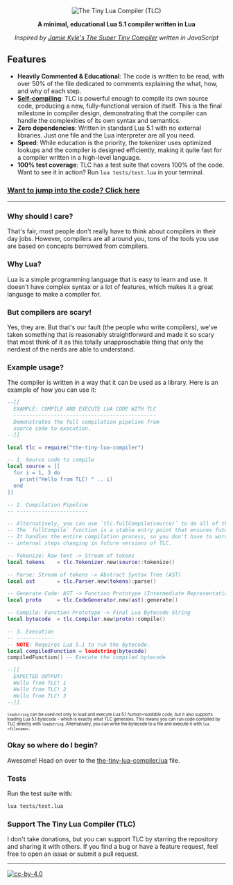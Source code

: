 <div align="center">

![The Tiny Lua Compiler (TLC)](https://github.com/ByteXenon/TinyLua/assets/125568681/41cf5285-e31d-4b27-a8a8-ee83a7300f1f)

**A minimal, educational Lua 5.1 compiler written in Lua**

_Inspired by [Jamie Kyle's The Super Tiny Compiler](https://github.com/jamiebuilds/the-super-tiny-compiler) written in JavaScript_

</div>

## Features

- **Heavily Commented & Educational**: The code is written to be read, with over 50% of the file dedicated to comments explaining the what, how, and why of each step.
- [**Self-compiling**](<https://en.wikipedia.org/wiki/Self-hosting_(compilers)>): TLC is powerful enough to compile its own source code, producing a new, fully-functional version of itself. This is the final milestone in compiler design, demonstrating that the compiler can handle the complexities of its own syntax and semantics.
- **Zero dependencies**: Written in standard Lua 5.1 with no external libraries. Just one file and the Lua interpreter are all you need.
- **Speed**: While education is the priority, the tokenizer uses optimized lookups and the compiler is designed efficiently, making it quite fast for a compiler written in a high-level language.
- **100% test coverage**: TLC has a test suite that covers 100% of the code. Want to see it in action? Run `lua tests/test.lua` in your terminal.

### [Want to jump into the code? Click here](https://github.com/bytexenon/The-Tiny-Lua-Compiler/blob/main/the-tiny-lua-compiler.lua)

---

### Why should I care?

That's fair, most people don't really have to think about compilers in their day
jobs. However, compilers are all around you, tons of the tools you use are based
on concepts borrowed from compilers.

### Why Lua?

Lua is a simple programming language that is easy to learn and use. It doesn't
have complex syntax or a lot of features, which makes it a great language to
make a compiler for.

### But compilers are scary!

Yes, they are. But that's our fault (the people who write compilers), we've
taken something that is reasonably straightforward and made it so scary that
most think of it as this totally unapproachable thing that only the nerdiest of
the nerds are able to understand.

### Example usage?

The compiler is written in a way that it can be used as a library.
Here is an example of how you can use it:

```lua
--[[
  EXAMPLE: COMPILE AND EXECUTE LUA CODE WITH TLC
  ----------------------------------------------
  Demonstrates the full compilation pipeline from
  source code to execution.
--]]

local tlc = require("the-tiny-lua-compiler")

-- 1. Source code to compile
local source = [[
  for i = 1, 3 do
    print("Hello from TLC! " .. i)
  end
]]

-- 2. Compilation Pipeline
-- -----------------------

-- Alternatively, you can use `tlc.fullCompile(source)` to do all of the steps in one go.
-- The `fullCompile` function is a stable entry point that ensures future compatibility.
-- It handles the entire compilation process, so you don't have to worry about the
-- internal steps changing in future versions of TLC.

-- Tokenize: Raw text -> Stream of tokens
local tokens    = tlc.Tokenizer.new(source):tokenize()

-- Parse: Stream of tokens -> Abstract Syntax Tree (AST)
local ast       = tlc.Parser.new(tokens):parse()

-- Generate Code: AST -> Function Prototype (Intermediate Representation)
local proto     = tlc.CodeGenerator.new(ast):generate()

-- Compile: Function Prototype -> Final Lua Bytecode String
local bytecode  = tlc.Compiler.new(proto):compile()

-- 3. Execution
-- ------------
-- NOTE: Requires Lua 5.1 to run the bytecode.
local compiledFunction = loadstring(bytecode)
compiledFunction() -- Execute the compiled bytecode

--[[
  EXPECTED OUTPUT:
  Hello from TLC! 1
  Hello from TLC! 2
  Hello from TLC! 3
--]]
```

<sup><sub>
`loadstring` can be used not only to load and execute Lua 5.1 *human-readable code*, but it also supports loading Lua 5.1 *bytecode* - which is exactly what TLC generates. This means you can run code compiled by TLC directly with `loadstring`. Alternatively, you can write the bytecode to a file and execute it with `lua <filename>`.
</sub></sup>

### Okay so where do I begin?

Awesome! Head on over to the [the-tiny-lua-compiler.lua](https://github.com/bytexenon/The-Tiny-Lua-Compiler/blob/main/the-tiny-lua-compiler.lua) file.

### Tests

Run the test suite with:

```bash
lua tests/test.lua
```

### Support The Tiny Lua Compiler (TLC)

I don't take donations, but you can support TLC by starring the repository and sharing it with others.
If you find a bug or have a feature request, feel free to open an issue or submit a pull request.

---

[![cc-by-4.0](https://licensebuttons.net/l/by/4.0/80x15.png)](http://creativecommons.org/licenses/by/4.0/)
